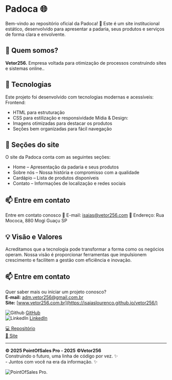 # Padoca 🌐

Bem-vindo ao repositório oficial da Padoca! 🚀
Este é um site institucional estático, desenvolvido para apresentar a padaria, seus produtos e serviços de forma clara e envolvente.

## 🧩 Quem somos?

**Vetor256.** Empresa voltada para otimização de processos construindo sites e sistemas online..

## 🔧 Tecnologias

Este projeto foi desenvolvido com tecnologias modernas e acessíveis:
Frontend:
- HTML para estruturação
- CSS para estilização e responsividade
Mídia & Design:
- Imagens otimizadas para destacar os produtos
- Seções bem organizadas para fácil navegação

## 🌟 Seções do site
O site da Padoca conta com as seguintes seções:
- Home – Apresentação da padaria e seus produtos
- Sobre nós – Nossa história e compromisso com a qualidade
- Cardápio – Lista de produtos disponíveis
- Contato – Informações de localização e redes sociais

## 📫 Entre em contato
Entre em contato conosco
📧 E-mail: isaias@vetor256.com
📍 Endereço: Rua Mococa, 880 Mogi Guaçu SP

## 💡 Visão e Valores

Acreditamos que a tecnologia pode transformar a forma como os negócios operam. Nossa visão é proporcionar ferramentas que impulsionem crescimento e facilitem a gestão com eficiência e inovação.

## 📫 Entre em contato

Quer saber mais ou iniciar um projeto conosco?  
**E-mail:** adm.vetor256@gmail.com.br  
**Site:** [www.vetor256.com.br](https://isaiaslourenco.github.io/vetor256/)  

<img src="./assets/img/logotipo-do-github.png" alt="Github"> [GitHub](https://github.com/pointofsalespro)<br>
<img src="./assets/img/logotipo-do-linkedin.png" alt="LinkedIn"> [LinkedIn](https://linkedin.com/company/pointofsalespro)

<a href="https://github.com/IsaiasLourenco/Point-Of-Sales" target="_blank"> 💻 Repositório </a> <br>
<a href="https://pdv.vetor256.com" target="_blank">🔗 Site</a>

---

**© 2025 PointOfSales Pro - 2025** **©Vetor256**<br>  Construindo o futuro, uma linha de código por vez. ✨<br>
                    - Juntos com você na era da informação. ✨

<img src="./assets/img/pdv.gif" alt="PointOfSales Pro.">